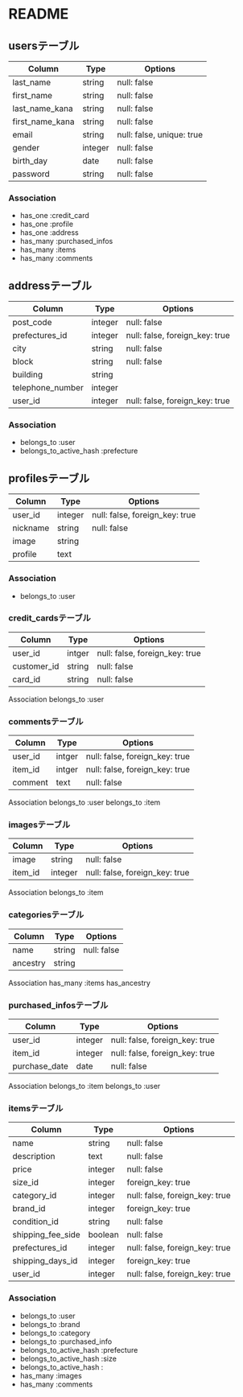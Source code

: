 # README


## usersテーブル
|Column           |Type    |Options                          |
|-----------------|--------|---------------------------------|
|last_name        |string  |null: false                      |
|first_name       |string  |null: false                      |
|last_name_kana   |string  |null: false                      |
|first_name_kana  |string  |null: false                      |
|email            |string  |null: false, unique: true        |
|gender           |integer |null: false                      |
|birth_day        |date    |null: false                      |
|password         |string  |null: false                      |

### Association
- has_one :credit_card
- has_one :profile
- has_one :address
- has_many :purchased_infos
- has_many :items
- has_many :comments
  


## addressテーブル
|Column          |Type    |Options                            |
|----------------|--------|-----------------------------------|
|post_code       |integer |null: false                        |
|prefectures_id  |integer |null: false, foreign_key: true     |
|city            |string  |null: false                        |
|block           |string  |null: false                        |
|building        |string  |                                   |
|telephone_number|integer |                                   |
|user_id         |integer |null: false, foreign_key: true     |

### Association
- belongs_to :user
- belongs_to_active_hash :prefecture
  


## profilesテーブル
|Column        |Type     |Options                            |
|--------------|---------|-----------------------------------|
|user_id       |integer  |null: false, foreign_key: true     |
|nickname      |string   |null: false                        |
|image         |string   |                                   |
|profile       |text     |                                   |

### Association
- belongs_to :user



### credit_cardsテーブル
|Column|Type|Options|
|------|----|-------|
|user_id|intger|null: false, foreign_key: true|
|customer_id|string|null: false|
|card_id|string|null: false|

Association
belongs_to :user

### commentsテーブル
|Column|Type|Options|
|------|----|-------|
|user_id|intger|null: false, foreign_key: true|
|item_id|intger|null: false, foreign_key: true|
|comment|text|null: false    |

Association
belongs_to :user
belongs_to :item

### imagesテーブル
|Column|Type|Options|
|------|----|-------|
|image|string|null: false|
|item_id|integer|null: false, foreign_key: true|

Association
belongs_to :item

### categoriesテーブル
|Column|Type|Options|
|------|----|-------|
|name|string|null: false|
|ancestry|string|      |

Association
has_many :items
has_ancestry


### purchased_infosテーブル
|Column|Type|Options|
|------|----|-------|
|user_id|integer|null: false, foreign_key: true|
|item_id|integer|null: false, foreign_key: true|
|purchase_date|date|null: false|

Association
belongs_to :item
belongs_to :user

### itemsテーブル
|Column|Type|Options|
|------|----|-------|
|name|string|null: false|
|description|text|null: false|
|price|integer|null: false|
|size_id|integer|foreign_key: true|
|category_id|integer|null: false, foreign_key: true|
|brand_id|integer| foreign_key: true|
|condition_id|string|null: false|
|shipping_fee_side|boolean|null: false|
|prefectures_id|integer|null: false, foreign_key: true|
|shipping_days_id|integer|foreign_key: true|
|user_id|integer|null: false, foreign_key: true|

### Association
- belongs_to :user
- belongs_to :brand
- belongs_to :category
- belongs_to :purchased_info
- belongs_to_active_hash :prefecture
- belongs_to_active_hash :size
- belongs_to_active_hash :
- has_many :images
- has_many :comments

